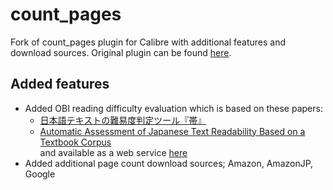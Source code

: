 # count_pages
Fork of count_pages plugin for Calibre with additional features and download sources. Original plugin can be found [here](https://www.mobileread.com/forums/showthread.php?t=134000).

## Added features

- Added OBI reading difficulty evaluation which is based on these papers: 
  - [日本語テキストの難易度判定ツール『帯』](https://www.japio.or.jp/00yearbook/files/2008book/08_1_03.pdf)
  - [Automatic Assessment of Japanese Text Readability Based on a Textbook Corpus](http://www.lrec-conf.org/proceedings/lrec2008/pdf/165_paper.pdf)  
and available as a web service [here](http://kotoba.nuee.nagoya-u.ac.jp/sc/obi3/)
- Added additional page count download sources; Amazon, AmazonJP, Google
